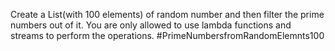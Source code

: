 
Create a List<Integer>(with 100 elements) of random number and then filter the prime numbers out of it. You are only allowed to use lambda functions and streams to perform the operations.
#PrimeNumbersfromRandomElemnts100
